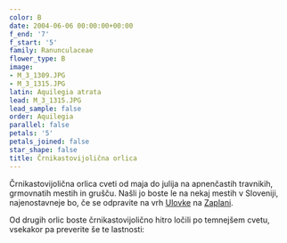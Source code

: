 ```yaml
---
color: B
date: 2004-06-06 00:00:00+00:00
f_end: '7'
f_start: '5'
family: Ranunculaceae
flower_type: B
image:
- M_3_1309.JPG
- M_3_1315.JPG
latin: Aquilegia atrata
lead: M_3_1315.JPG
lead_sample: false
order: Aquilegia
parallel: false
petals: '5'
petals_joined: false
star_shape: false
title: Črnikastovijolična orlica
---
```

Črnikastovijolična orlica cveti od maja do julija na apnenčastih travnikih, grmovnatih mestih in grušču. Našli jo boste le na nekaj mestih v Sloveniji, najenostavneje bo, če se odpravite na vrh [Ulovke](../../Izleti) na [Zaplani](../..).

Od drugih orlic boste črnikastovijolično hitro ločili po temnejšem cvetu, vsekakor pa preverite še te lastnosti:
